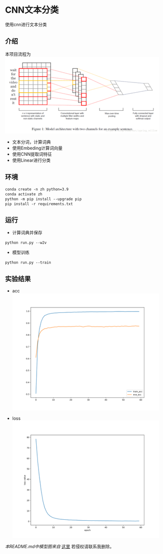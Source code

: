 # CNN文本分类
使用cnn进行文本分类

## 介绍
本项目流程为
![model](Img/model.png)
* 文本分词，计算词典
* 使用Embeding计算词向量
* 使用CNN提取词特征
* 使用Linear进行分类

## 环境
```
conda create -n zh python=3.9
conda activate zh
python -m pip install --upgrade pip
pip install -r requirements.txt
```

## 运行
* 计算词典并保存

`python run.py --w2v`

* 模型训练

`python run.py --train`

## 实验结果
* acc
![acc](results/acc.png)

* loss
![loss](results/loss.png)


*本README.md中模型图来自* [这里](https://blog.csdn.net/spring_willow/article/details/80011161)
若侵权请联系我删除。
